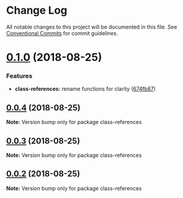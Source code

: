 # Change Log

All notable changes to this project will be documented in this file.
See [Conventional Commits](https://conventionalcommits.org) for commit guidelines.

<a name="0.1.0"></a>
# [0.1.0](https://github.com/simon360/class-references/compare/v0.0.4...v0.1.0) (2018-08-25)


### Features

* **class-references:** rename functions for clarity ([674fb87](https://github.com/simon360/class-references/commit/674fb87))





<a name="0.0.4"></a>
## [0.0.4](https://github.com/simon360/class-references/compare/v0.0.3...v0.0.4) (2018-08-25)

**Note:** Version bump only for package class-references





<a name="0.0.3"></a>
## [0.0.3](https://github.com/simon360/class-references/compare/v0.0.2...v0.0.3) (2018-08-25)

**Note:** Version bump only for package class-references





<a name="0.0.2"></a>
## [0.0.2](https://github.com/simon360/class-references/compare/v0.0.1...v0.0.2) (2018-08-25)

**Note:** Version bump only for package class-references
